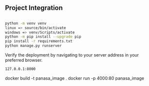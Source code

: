 ## Project Integration
```sh

python -m venv venv
linux => source/bin/activate
windows => venv/Scripts/activate
python -m pip install --upgrade pip
pip install -r requirements.txt
python manage.py runserver
```

Verify the deployment by navigating to your server address in
your preferred browser.

```sh
127.0.0.1:8000
```

docker build -t panasa_image .
docker run -p 4000:80 panasa_image


